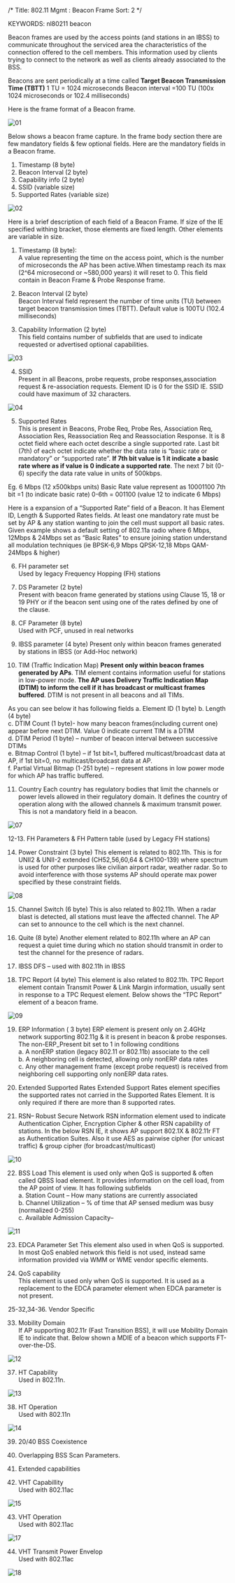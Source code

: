/*
 Title: 802.11 Mgmt : Beacon Frame
 Sort: 2
 */

KEYWORDS: nl80211 beacon

Beacon frames are used by the access points (and stations in an IBSS)
to communicate throughout the serviced area the characteristics of the
connection offered to the cell members. This information used by
clients trying to connect to the network as well as clients already
associated to the BSS.

Beacons are sent periodically at a time called **Target Beacon Transmission Time (TBTT)**
1 TU = 1024 microseconds
Beacon interval =100 TU (100x 1024 microseconds or 102.4 milliseconds)

Here is the frame format of a Beacon frame.

![01](%image_url%/2016/2016012801.png)

Below shows a beacon frame capture. In the frame body section there
are few mandatory fields & few optional fields.  Here are the
mandatory fields in a Beacon frame. 
1. Timestamp (8 byte)
2. Beacon Interval (2 byte)
3. Capability info (2 byte)
4. SSID (variable size)
5. Supported Rates (variable size)

![02](%image_url%/2016/2016012802.png)

Here is a brief description of each field of a Beacon Frame. If size
of the IE specified withing bracket, those elements are fixed
length. Other elements are variable in size.

1. Timestamp (8 byte):  
A value representing the time on the access point, which is  the
number of microseconds the AP has been active.When timestamp reach its
max (2^64 microsecond or ~580,000 years) it will reset to 0. This
field contain in Beacon Frame & Probe Response frame.

2. Beacon Interval (2 byte)   
Beacon Interval field represent the number of time units (TU) between
target beacon transmission times (TBTT). Default value is 100TU (102.4
milliseconds)

3. Capability Information (2 byte)    
This field contains number of subfields that are used to indicate
requested or advertised optional capabilities.

![03](%image_url%/2016/2016012803.png)

4. SSID   
Present in all Beacons, probe requests, probe responses,association
request & re-association requests. Element ID is 0 for the SSID
IE. SSID could have maximum of 32 characters.

![04](%image_url%/2016/2016012804.png)

5. Supported Rates    
This is present in Beacons, Probe Req, Probe Res, Association Req,
Association Res, Reassociation Req and  Reassociation Response. It is
8 octet field where each octet describe a single supported rate. Last
bit (7th) of each octet indicate whether the data rate is “basic rate
or mandatory” or “supported rate”. **If 7th bit value is 1 it indicate a
basic rate where as if value is 0 indicate a supported rate**. The next
7 bit (0-6) specify the data rate value in units of 500kbps.

Eg. 6 Mbps (12 x500kbps units) Basic Rate value represent as 10001100
7th bit =1 (to indicate basic rate)
0-6th = 001100 (value 12 to indicate 6 Mbps)

Here is a expansion of a “Supported Rate” field of a Beacon. It has
Element ID, Length & Supported Rates fields. At least one mandatory
rate must be set by AP & any station wanting to join the cell must
support all basic rates. Given example shows a default setting of
802.11a radio where  6 Mbps, 12Mbps & 24Mbps set as “Basic Rates” to
ensure joining station understand all modulation techniques (ie
BPSK-6,9 Mbps QPSK-12,18 Mbps QAM-24Mbps & higher)

6. FH parameter set   
Used by legacy Frequency Hopping (FH) stations

7. DS Parameter (2 byte)    
Present with beacon frame generated by stations using Clause 15, 18 or
19 PHY or if the beacon sent using one of the rates defined by one of
the clause.

8. CF Parameter (8 byte)    
Used with PCF, unused in real networks

9. IBSS parameter (4 byte)
Present only within beacon frames generated by stations in IBSS (or
Add-Hoc network)

10. TIM (Traffic Indication Map)
**Present only within beacon frames generated by APs**. TIM element
contains information useful for stations in low-power mode. **The AP
uses Delivery Traffic Indication Map (DTIM) to inform the cell if it
has broadcast or multicast frames buffered**. DTIM is not present in all
beacons and all TIMs.

As you can see below it has following fields
a. Element ID (1 byte)
b. Length (4 byte)   
c. DTIM Count (1 byte)- how many beacon frames(including current one)
appear before next DTIM. Value 0 indicate current TIM is a DTIM   
d. DTIM Period (1 byte) – number of beacon interval between successive
DTIMs    
e. Bitmap Control (1 byte) – if 1st bit=1, buffered
multicast/broadcast data at AP, if 1st bit=0, no multicast/broadcast
data at AP.    
f. Partial Virtual Bitmap (1-251 byte) – represent stations in low
power mode for which AP has traffic buffered.

11. Country
Each country has regulatory bodies that limit the channels or power
levels allowed in their regulatory domain. It defines the country of
operation along with the allowed channels & maximum transmit
power. This is not a mandatory field in a beacon.

![07](%image_url%/2016/2016012807.png)

12-13. FH Parameters & FH Pattern table (used by Legacy FH stations)

14. Power Constraint (3 byte)
This element is related to 802.11h. This is for UNII2 & UNII-2
extended (CH52,56,60,64 & CH100-139) where spectrum is used for other
purposes like civilian airport radar, weather radar. So to avoid
interference with those systems AP should operate  max power specified
by these constraint fields.

![08](%image_url%/2016/2016012808)

15. Channel Switch (6 byte)
This is also related to 802.11h. When a radar blast is detected, all
stations must leave the affected channel. The AP can set to announce
to the cell which is the next channel.

16. Quite (8 byte)
Another element related to 802.11h where an AP can request a quiet
time during which no station should transmit in order to test the
channel for the presence of radars.

17. IBSS DFS – used with 802.11h in IBSS


18. TPC Report (4 byte)
This element  is also related to 802.11h. TPC Report element contain
Transmit Power & Link Margin information, usually sent in response to
a TPC Request element. Below shows the “TPC Report” element of a
beacon frame.

![09](%image_url%/2016/2016012809.png)

19. ERP Information ( 3 byte)
ERP element is present only on 2.4GHz network supporting 802.11g & it
is present in beacon & probe responses. The non-ERP_Present bit set to
1 in following conditions  
a. A nonERP station (legacy 802.11 or 802.11b) associate to the cell   
b. A neighboring cell is detected, allowing only nonERP data rates   
c. Any other management frame (except probe request) is received from
neighboring cell supporting only nonERP data rates.

20. Extended Supported Rates
Extended Support Rates element specifies the supported rates not
carried in the Supported Rates Element. It is only required if there
are more than 8 supported rates.

21. RSN– Robust Secure Network
RSN information element used to indicate Authentication Cipher,
Encryption Cipher & other RSN capability of stations. In the below RSN
IE, it shows AP support 802.1X & 802.11r FT as Authentication
Suites. Also it use AES as pairwise cipher (for unicast traffic) &
group cipher (for broadcast/multicast)

![10](%image_url%/2016/2016012810.png)

22. BSS Load
This element is used only when QoS is supported & often called QBSS
load element. It provides information on the cell load, from the AP
point of view. It has following subfields  
a. Station Count – How many stations are currently associated  
b. Channel Utilization – % of time that AP sensed medium was busy
(normalized 0-255)  
c. Available Admission Capacity–

![11](%image_url%/2016/2016012811.png)

23. EDCA Parameter Set
This element also used in when QoS is supported. In most QoS enabled
network this field is not used, instead same information provided via
WMM or WME vendor specific elements.

24. QoS capability    
This element is used only when QoS is supported. It is used as a
replacement to the EDCA parameter element when EDCA parameter is not
present.

25-32,34-36. Vendor Specific

33. Mobility Domain    
If AP supporting 802.11r (Fast Transition BSS), it will use Mobility
Domain IE to indicate that. Below shown a MDIE of a beacon which
supports FT-over-the-DS.

![12](%image_url%/2016/2016012812.png)

37. HT Capability    
Used in 802.11n.

![13](%image_url%/2016/2016012813.png)

38. HT Operation    
Used with 802.11n

![14](%image_url%/2016/2016012814.png)

39. 20/40 BSS Coexistence   

40. Overlapping BSS Scan Parameters.   

41. Extended capabilities   

42. VHT Capabillity   
Used with 802.11ac

![15](%image_url%/2016/2016012815.png)

43. VHT Operation   
Used with 802.11ac

![17](%image_url%/2016/2016012817.png)

44. VHT Transmit Power Envelop   
Used with 802.11ac

![18](%image_url%/2016/2016012818.png)

